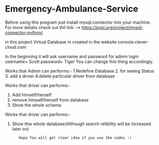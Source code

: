 # Emergency-Ambulance-Service
Before using this program just install mysql.connector into your machine.
For more detalis check out thil link --> https://pypi.org/project/mysql-connector-python/

in this project Virtual Database in created in the website console.clever-cloud.com

In the beginning it will ask username and password for admin login
username= Scott
password= Tiger
You can change this thing accordingly.

Works that Admin can performs:-
1.Redefine Database
2. for seeing Status
3. add a driver
4.delete particular driver from database

Works that driver can performs:-
1. Add himself/herself
2. remove himself/herself from database
3. Show the whole schema

Works that driver can performs:-
1. Show thw whole database(Although search relibility will be increased later on)

          Hope You will get clear idea if you use the codes :)
